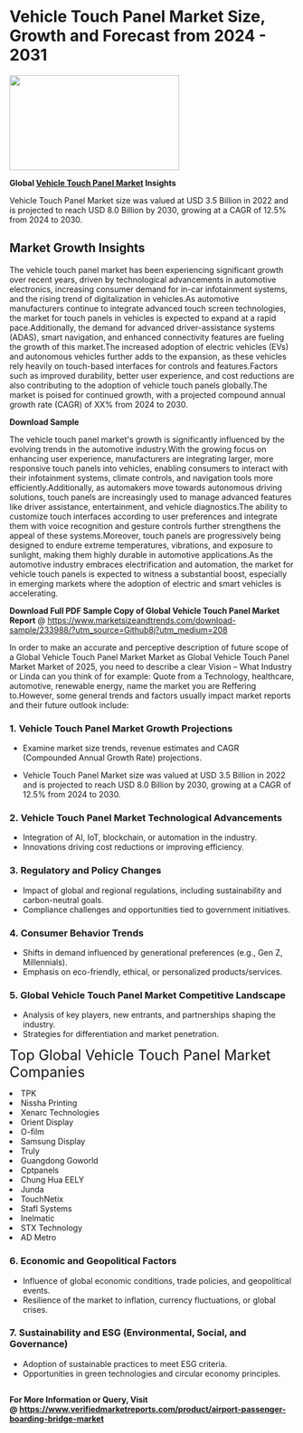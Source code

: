 <H1>Vehicle Touch Panel Market Size, Growth and Forecast from 2024 - 2031</H1><img class="aligncenter size-medium wp-image-584254" src="https://thirdeyenews.in/wp-content/uploads/2024/09/Global-Market-Research-300x168.jpeg" alt="" width="300" height="168" /><p><strong>Global&nbsp;<a href="https://www.marketsizeandtrends.com/download-sample/233988/?utm_source=Github8j?utm_medium=208">Vehicle Touch Panel Market</a> Insights</strong></p><p>Vehicle Touch Panel Market size was valued at USD 3.5 Billion in 2022 and is projected to reach USD 8.0 Billion by 2030, growing at a CAGR of 12.5% from 2024 to 2030.</p><p><h2>Market Growth Insights</h2> <p>The vehicle touch panel market has been experiencing significant growth over recent years, driven by technological advancements in automotive electronics, increasing consumer demand for in-car infotainment systems, and the rising trend of digitalization in vehicles.As automotive manufacturers continue to integrate advanced touch screen technologies, the market for touch panels in vehicles is expected to expand at a rapid pace.Additionally, the demand for advanced driver-assistance systems (ADAS), smart navigation, and enhanced connectivity features are fueling the growth of this market.The increased adoption of electric vehicles (EVs) and autonomous vehicles further adds to the expansion, as these vehicles rely heavily on touch-based interfaces for controls and features.Factors such as improved durability, better user experience, and cost reductions are also contributing to the adoption of vehicle touch panels globally.The market is poised for continued growth, with a projected compound annual growth rate (CAGR) of XX% from 2024 to 2030.</p> <p><strong>Download Sample</strong></p> <p>The vehicle touch panel market's growth is significantly influenced by the evolving trends in the automotive industry.With the growing focus on enhancing user experience, manufacturers are integrating larger, more responsive touch panels into vehicles, enabling consumers to interact with their infotainment systems, climate controls, and navigation tools more efficiently.Additionally, as automakers move towards autonomous driving solutions, touch panels are increasingly used to manage advanced features like driver assistance, entertainment, and vehicle diagnostics.The ability to customize touch interfaces according to user preferences and integrate them with voice recognition and gesture controls further strengthens the appeal of these systems.Moreover, touch panels are progressively being designed to endure extreme temperatures, vibrations, and exposure to sunlight, making them highly durable in automotive applications.As the automotive industry embraces electrification and automation, the market for vehicle touch panels is expected to witness a substantial boost, especially in emerging markets where the adoption of electric and smart vehicles is accelerating.<p><span class=""><strong>Download Full PDF Sample Copy of Global Vehicle Touch Panel Market Report</strong> @ <a href="https://www.marketsizeandtrends.com/download-sample/233988/?utm_source=Github8j?utm_medium=208" target="_blank">https://www.marketsizeandtrends.com/download-sample/233988/?utm_source=Github8j?utm_medium=208</a></span></p><p>In order to make an accurate and perceptive description of future scope of a Global&nbsp;Vehicle Touch Panel Market Market as Global&nbsp;Vehicle Touch Panel Market Market of 2025, you need to describe a clear Vision &ndash; What Industry or Linda can you think of for example: Quote from a Technology, healthcare, automotive, renewable energy, name the market you are Reffering to.However, some general trends and factors usually impact market reports and their future outlook include:</p><h3>1.&nbsp;<strong>Vehicle Touch Panel Market Growth Projections</strong></h3><ul><li>Examine market size trends, revenue estimates and CAGR (Compounded Annual Growth Rate) projections.</li><li><p>Vehicle Touch Panel Market size was valued at USD 3.5 Billion in 2022 and is projected to reach USD 8.0 Billion by 2030, growing at a CAGR of 12.5% from 2024 to 2030.</p></li></ul><h3>2.&nbsp;<strong>Vehicle Touch Panel Market Technological Advancements</strong></h3><ul><li>Integration of AI, IoT, blockchain, or automation in the industry.</li><li>Innovations driving cost reductions or improving efficiency.</li></ul><h3>3.&nbsp;<strong>Regulatory and Policy Changes</strong></h3><ul><li>Impact of global and regional regulations, including sustainability and carbon-neutral goals.</li><li>Compliance challenges and opportunities tied to government initiatives.</li></ul><h3>4.&nbsp;<strong>Consumer Behavior Trends</strong></h3><ul><li>Shifts in demand influenced by generational preferences (e.g., Gen Z, Millennials).</li><li>Emphasis on eco-friendly, ethical, or personalized products/services.</li></ul><h3>5.&nbsp;<strong>Global Vehicle Touch Panel Market Competitive Landscape</strong></h3><ul><li>Analysis of key players, new entrants, and partnerships shaping the industry.</li><li>Strategies for differentiation and market penetration.</li></ul><p data-pm-slice="1 1 []"><span style="color: inherit; font-family: inherit; font-size: 25px;">Top Global Vehicle Touch Panel Market Companies</span></p><div class="" data-test-id=""><p><li>TPK</li><li> Nissha Printing</li><li> Xenarc Technologies</li><li> Orient Display</li><li> O-film</li><li> Samsung Display</li><li> Truly</li><li> Guangdong Goworld</li><li> Cptpanels</li><li> Chung Hua EELY</li><li> Junda</li><li> TouchNetix</li><li> Stafl Systems</li><li> Inelmatic</li><li> STX Technology</li><li> AD Metro</li></p></div><h3>6.&nbsp;<strong>Economic and Geopolitical Factors</strong></h3><ul><li>Influence of global economic conditions, trade policies, and geopolitical events.</li><li>Resilience of the market to inflation, currency fluctuations, or global crises.</li></ul><h3>7.&nbsp;<strong>Sustainability and ESG (Environmental, Social, and Governance)</strong></h3><ul><li>Adoption of sustainable practices to meet ESG criteria.</li><li>Opportunities in green technologies and circular economy principles.</li></ul><h2><strong style="font-size: 14px;">For More Information or Query, Visit @&nbsp;</strong><a style="background-color: #ffffff; font-size: 14px;" href="https://www.marketsizeandtrends.com/report/vehicle-touch-panel-market/" target="_blank">https://www.verifiedmarketreports.com/product/airport-passenger-boarding-bridge-market</a></h2>